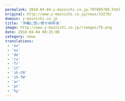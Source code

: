 ```yaml
---
permalink: 2018-04-04-y-mainichi.co.jp-797805788.html
original: http://www.y-mainichi.co.jp/news/33270/
domain: y-mainichi.co.jp
title: '沖縄に思い寄せ40年余'
image: http://www.y-mainichi.co.jp//images/fb.png
date: 2018-04-04 00:25:08
category: news
translations: 
 - 'en'
 - 'es'
 - 'de'
 - 'ru'
 - 'fr'
 - 'it'
 - 'zh-CN'
 - 'zh-TW'
 - 'ar'
 - 'pt'
 - 'hy'
---
```


